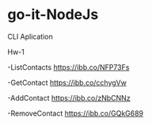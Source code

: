 # go-it-NodeJs
CLI Aplication


Hw-1

-ListContacts 
https://ibb.co/NFP73Fs

-GetContact
https://ibb.co/cchygVw

-AddContact 
https://ibb.co/zNbCNNz

-RemoveContact 
https://ibb.co/GQkG689


